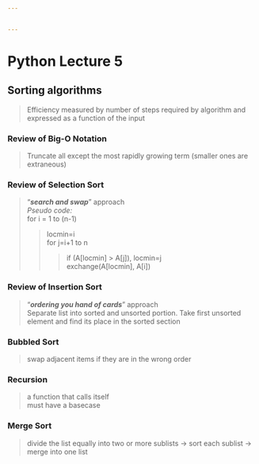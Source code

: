 ```yaml
---


---
```


<h1 id="python-lecture-5">Python Lecture 5</h1>
<h2 id="sorting-algorithms">Sorting algorithms</h2>
<blockquote>
<p>Efficiency measured by number of steps required by algorithm and expressed as a function of the input</p>
</blockquote>
<h3 id="review-of-big-o-notation">Review of Big-O Notation</h3>
<blockquote>
<p>Truncate all except the most rapidly growing term (smaller ones are extraneous)</p>
</blockquote>
<h3 id="review-of-selection-sort">Review of Selection Sort</h3>
<blockquote>
<p>“<em><strong>search and swap</strong></em>” approach<br>
<em>Pseudo code:</em><br>
for i = 1 to (n-1)</p>
<blockquote>
<p>locmin=i<br>
for j=i+1 to n</p>
<blockquote>
<p>if (A[locmin] &gt; A[j]), locmin=j<br>
exchange(A[locmin], A[i])</p>
</blockquote>
</blockquote>
</blockquote>
<h3 id="review-of-insertion-sort">Review of Insertion Sort</h3>
<blockquote>
<p>“<em><strong>ordering you hand of cards</strong></em>” approach<br>
Separate list into sorted and unsorted portion. Take first unsorted element and find its place in the sorted section</p>
</blockquote>
<h3 id="bubbled-sort">Bubbled Sort</h3>
<blockquote>
<p>swap adjacent items if they are in the wrong order</p>
</blockquote>
<h3 id="recursion">Recursion</h3>
<blockquote>
<p>a function that calls itself<br>
must have a basecase</p>
</blockquote>
<h3 id="merge-sort">Merge Sort</h3>
<blockquote>
<p>divide the list equally into two or more sublists -&gt; sort each sublist -&gt; merge into one list</p>
</blockquote>

